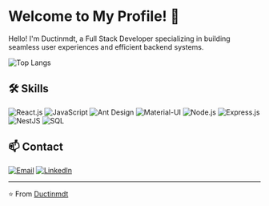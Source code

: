 # Welcome to My Profile! 🚀

Hello! I'm Ductinmdt, a Full Stack Developer specializing in building seamless user experiences and efficient backend systems.

![Top Langs](https://github-readme-stats.vercel.app/api/top-langs/?username=ductinmdt&layout=compact&theme=radical)

## 🛠️ Skills

![React.js](https://img.shields.io/badge/React-20232A?style=for-the-badge&logo=react&logoColor=61DAFB)
![JavaScript](https://img.shields.io/badge/JavaScript-323330?style=for-the-badge&logo=javascript&logoColor=F7DF1E)
![Ant Design](https://img.shields.io/badge/Ant%20Design-0170FE?style=for-the-badge&logo=antdesign&logoColor=white)
![Material-UI](https://img.shields.io/badge/Material--UI-0081CB?style=for-the-badge&logo=material-ui&logoColor=white)
![Node.js](https://img.shields.io/badge/Node.js-43853D?style=for-the-badge&logo=node-dot-js&logoColor=white)
![Express.js](https://img.shields.io/badge/Express.js-404D59?style=for-the-badge)
![NestJS](https://img.shields.io/badge/NestJS-E0234E?style=for-the-badge&logo=nestjs&logoColor=white)
![SQL](https://img.shields.io/badge/PostgreSQL-4479A1?style=for-the-badge&logo=postgresql&logoColor=white)

## 📫 Contact

[![Email](https://img.shields.io/badge/Email-0078D4?style=for-the-badge&logo=microsoft-outlook&logoColor=white)](mailto:ductinmdt@gmail.com)
[![LinkedIn](https://img.shields.io/badge/LinkedIn-0A66C2?style=for-the-badge&logo=linkedin&logoColor=white)](https://www.linkedin.com/in/ductinmdt/)

---

⭐️ From [Ductinmdt](https://github.com/ductinmdt)
